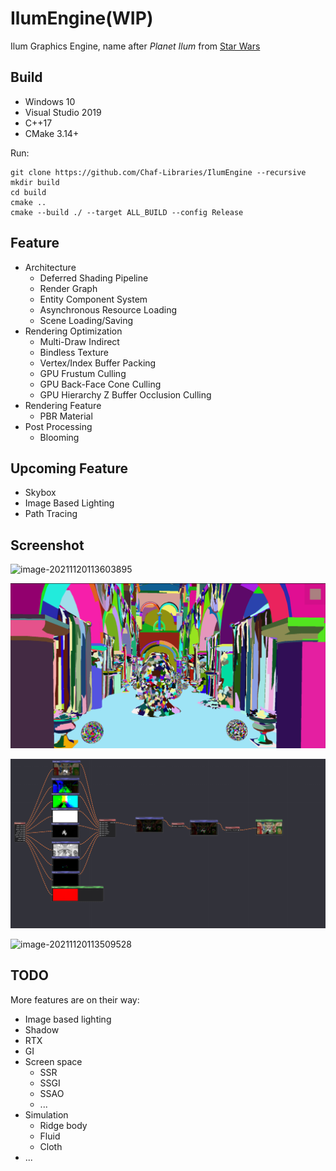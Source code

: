 # IlumEngine(WIP)
Ilum Graphics Engine, name after *Planet Ilum* from [Star Wars](https://starwars.fandom.com/es/wiki/Ilum)

## Build

* Windows 10
* Visual Studio 2019
* C++17
* CMake 3.14+

Run:

```shell
git clone https://github.com/Chaf-Libraries/IlumEngine --recursive
mkdir build
cd build
cmake ..
cmake --build ./ --target ALL_BUILD --config Release
```

## Feature

* Architecture
  * Deferred Shading Pipeline
  * Render Graph
  * Entity Component System
  * Asynchronous Resource Loading
  * Scene Loading/Saving
* Rendering Optimization
  * Multi-Draw Indirect
  * Bindless Texture
  * Vertex/Index Buffer Packing
  * GPU Frustum Culling
  * GPU Back-Face Cone Culling
  * GPU Hierarchy Z Buffer Occlusion Culling
* Rendering Feature
  * PBR Material
* Post Processing
  * Blooming

## Upcoming Feature

* Skybox
* Image Based Lighting
* Path Tracing


## Screenshot

![image-20211120113603895](README/image-20211120113603895.png)

![image-20211130105935862](README/image-20211130105935862.png)

![image-20211120113259237](README/image-20211120113259237.png)

![image-20211120113509528](README/image-20211120113509528.png)

## TODO

More features are on their way:

* Image based lighting
* Shadow
* RTX
* GI
* Screen space
  * SSR
  * SSGI
  * SSAO
  * ...
* Simulation
  * Ridge body
  * Fluid
  * Cloth
* ...
